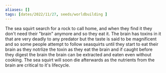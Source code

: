 ```yaml
---
aliases: []
tags: [dates/2022/11/27, seeds/worldbuilding ]
---
```

 The sea squirt search for a rock to call home, and when they find it they don't need their "brain" anymore and so they eat it. The brain has toxins in it that are very deadly to any predator but the taste is said to be magnificent and so some people attempt to follow seasquirts until they start to eat their brain as they notrlize the toxin as they eat the brain and if caught before they digest the brain the brain can be extracted and eaten even without cooking. The sea squirt will soon die afterwards as the nutrients from the brain are critical to it's lifecycle.
